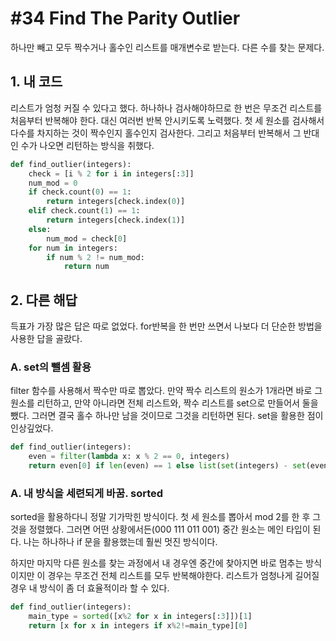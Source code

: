 # #34 Find The Parity Outlier

하나만 빼고 모두 짝수거나 홀수인 리스트를 매개변수로 받는다. 다른 수를 찾는 문제다.

## 1. 내 코드

리스트가 엄청 커질 수 있다고 했다. 하나하나 검사해야하므로 한 번은 무조건 리스트를 처음부터 반복해야 한다. 대신 여러번 반복 안시키도록 노력했다. 첫 세 원소를 검사해서 다수를 차지하는 것이 짝수인지 홀수인지 검사한다. 그리고 처음부터 반복해서 그 반대인 수가 나오면 리턴하는 방식을 취했다.

```python
def find_outlier(integers):
    check = [i % 2 for i in integers[:3]]
    num_mod = 0
    if check.count(0) == 1:
        return integers[check.index(0)]
    elif check.count(1) == 1:
        return integers[check.index(1)]
    else:
        num_mod = check[0]
    for num in integers:
        if num % 2 != num_mod:
            return num
```

## 2. 다른 해답

득표가 가장 많은 답은 따로 없었다. for반복을 한 번만 쓰면서 나보다 더 단순한 방법을 사용한 답을 골랐다.

### A. set의 뺄셈 활용

filter 함수를 사용해서 짝수만 따로 뽑았다. 만약 짝수 리스트의 원소가 1개라면 바로 그 원소를 리턴하고, 만약 아니라면 전체 리스트와, 짝수 리스트를 set으로 만들어서 둘을 뺐다. 그러면 결국 홀수 하나만 남을 것이므로 그것을 리턴하면 된다. set을 활용한 점이 인상깊었다.

```python
def find_outlier(integers):
    even = filter(lambda x: x % 2 == 0, integers)
    return even[0] if len(even) == 1 else list(set(integers) - set(even))[0]
```

### A. 내 방식을 세련되게 바꿈. sorted

sorted을 활용하다니 정말 기가막힌 방식이다. 첫 세 원소를 뽑아서 mod 2를 한 후 그것을 정렬했다. 그러면 어떤 상황에서든(000 111 011 001) 중간 원소는 메인 타입이 된다. 나는 하나하나 if 문을 활용했는데 훨씬 멋진 방식이다.

하지만 마지막 다른 원소를 찾는 과정에서 내 경우엔 중간에 찾아지면 바로 멈추는 방식이지만 이 경우는 무조건 전체 리스트를 모두 반복해야한다. 리스트가 엄청나게 길어질 경우 내 방식이 좀 더 효율적이라 할 수 있다.

```python
def find_outlier(integers):
    main_type = sorted([x%2 for x in integers[:3]])[1]
    return [x for x in integers if x%2!=main_type][0]
```
